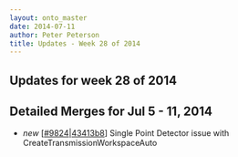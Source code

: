 ```yaml
---
layout: onto_master
date: 2014-07-11
author: Peter Peterson
title: Updates - Week 28 of 2014
---
```

Updates for week 28 of 2014
---------------------------

Detailed Merges for Jul 5 - 11, 2014
------------------------------------
* *new* \[[#9824](http://trac.mantidproject.org/mantid/ticket/9824)\|[43413b8](https://github.com/mantidproject/mantid/commit/43413b83fa5c3a6056ec9ffd3d31cee6bdf84568)\] Single Point Detector issue with CreateTransmissionWorkspaceAuto
